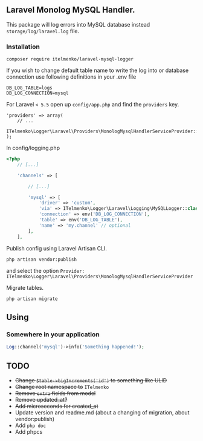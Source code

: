 ## Laravel Monolog MySQL Handler.

This package will log errors into MySQL database instead `storage/log/laravel.log` file.

### Installation

~~~
composer require itelmenko/laravel-mysql-logger
~~~

If you wish to change default table name to write the log into or database connection use following definitions in your .env file

~~~
DB_LOG_TABLE=logs
DB_LOG_CONNECTION=mysql
~~~

For Laravel `< 5.5` open up `config/app.php` and find the `providers` key.

~~~
'providers' => array(
    // ...
    ITelmenko\Logger\Laravel\Providers\MonologMysqlHandlerServiceProvider::class,
);
~~~

In config/logging.php

```php
<?php
    // [...]

    'channels' => [

        // [...]

        'mysql' => [
            'driver' => 'custom',
            'via' => ITelmenko\Logger\Laravel\Logging\MySQLLogger::class,
            'connection' => env('DB_LOG_CONNECTION'),
            'table' => env('DB_LOG_TABLE'),
            'name' => 'my.channel' // optional
        ],
    ],
```

Publish config using Laravel Artisan CLI.

~~~
php artisan vendor:publish
~~~

and select the option `Provider: ITelmenko\Logger\Laravel\Providers\MonologMysqlHandlerServiceProvider`

Migrate tables.

~~~
php artisan migrate
~~~

## Using

### Somewhere in your application

```php
Log::channel('mysql')->info('Something happened!');
```

## TODO

* ~~Change `$table->bigIncrements('id')` to something like ULID~~
* ~~Change root namespace to~~ `ITelmenko`
* ~~Remove `extra` fields from model~~
* ~~Remove updated_at?~~
* ~~Add microseconds for created_at~~
* Update version and readme.md (about a changing of migration, about vendor:publish)
* Add `php doc`
* Add phpcs

